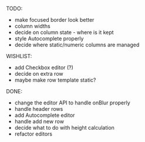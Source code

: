 
TODO:

- make focused border look better
- column widths
- decide on column state - where is it kept
- style Autocomplete properly
- decide where static/numeric columns are managed

WISHLIST:
- add Checkbox editor (?)
- decide on extra row
- maybe make row template static?


DONE:
- change the editor API to handle onBlur properly
- handle header rows
- add Autocomplete editor
- handle add new row
- decide what to do with height calculation
- refactor editors


